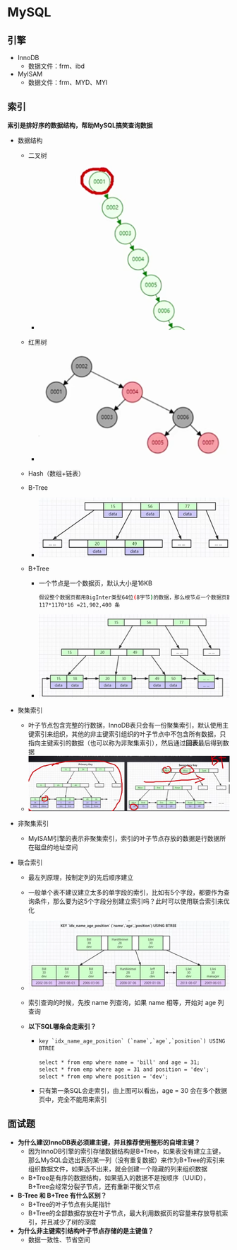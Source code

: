 # MySQL



## 引擎

- InnoDB
  - 数据文件：frm、ibd
- MyISAM
  - 数据文件：frm、MYD、MYI



## 索引

**索引是排好序的数据结构，帮助MySQL搞笑查询数据**

- 数据结构

  - 二叉树

    - ![image-20220106004757755](assets/image-20220106004757755.png)

  - 红黑树

    - ![image-20220106004815757](assets/image-20220106004815757.png)

  - Hash（数组+链表）

  - B-Tree

    - ![image-20220106004223210](assets/image-20220106004223210.png)

  - B+Tree

    - 一个节点是一个数据页，默认大小是16KB

      ```sh
      假设整个数据页都用BigInter类型64位(8字节)的数据，那么根节点一个数据页能存放1170个数据，二级节点就是1170个数据页，假设第三级叶子节点的数据是1KB，那么一个数据页存16个数据，最后能得出一个3层深度的B+Tree能存的数据
      117*1170*16 =21,902,400 条
      ```

    - ![image-20220106004150540](assets/image-20220106004150540.png)

- 聚集索引

  - 叶子节点包含完整的行数据，InnoDB表只会有一份聚集索引，默认使用主键索引来组织，其他的非主键索引组织的叶子节点中不包含所有数据，只指向主键索引的数据（也可以称为非聚集索引），然后通过**回表**最后得到数据
  - ![image-20220105235814817](assets/image-20220105235814817.png)

- 非聚集索引

  - MyISAM引擎的表示非聚集索引，索引的叶子节点存放的数据是行数据所在磁盘的地址空间

- 联合索引

  - 最左列原理，按制定列的先后顺序建立

  - 一般单个表不建议建立太多的单字段的索引，比如有5个字段，都要作为查询条件，那么要为这5个字段分别建立索引吗？此时可以使用联合索引来优化

  - ![image-20220106001553910](assets/image-20220106001553910.png)

  - 索引查询的时候，先按 name 列查询，如果 name 相等，开始对 age 列查询

  - **以下SQL哪条会走索引？**

    - ```mysql
      key `idx_name_age_position` (`name`,`age`,`position`) USING BTREE
      
      select * from emp where name = 'bill' and age = 31;
      select * from emp where age = 31 and position = 'dev';
      select * from emp where position = 'dev';
      ```

    - 只有第一条SQL会走索引，由上图可以看出，age = 30 会在多个数据页中，完全不能用来索引

    

  

  





## 面试题

- **为什么建议InnoDB表必须建主键，并且推荐使用整形的自增主键？**
  - 因为InnoDB引擎的索引存储数据结构是B+Tree，如果表没有建立主键，那么MySQL会选出表的某一列（没有重复数据）来作为B+Tree的索引来组织数据文件，如果选不出来，就会创建一个隐藏的列来组织数据
  - B+Tree是有序的数据结构，如果插入的数据不是按顺序（UUID），B+Tree会经常分裂子节点，还有重新平衡父节点
- **B-Tree 和 B+Tree 有什么区别？**
  - B+Tree的叶子节点有头尾指针
  - B+Tree的全部数据存放在叶子节点，最大利用数据页的容量来存放导航索引，并且减少了树的深度
- **为什么非主键索引结构叶子节点存储的是主键值？**
  - 数据一致性、节省空间

